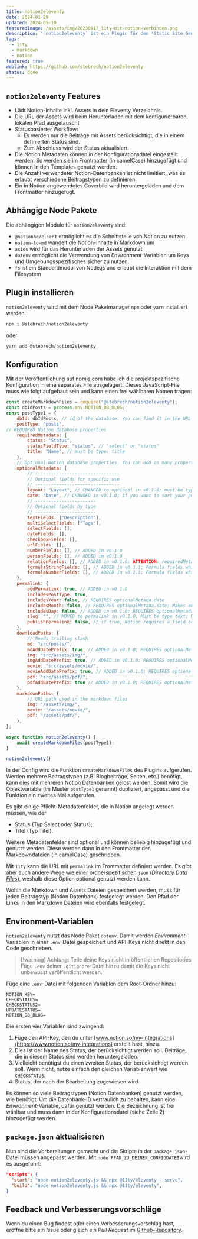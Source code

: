```yaml
---
title: notion2eleventy
date: 2024-01-29
updated: 2024-05-10
featuredImage: /assets/img/20230917_11ty-mit-notion-verbinden.png
description: "`notion2eleventy` ist ein Plugin für den *Static Site Generator* [Eleventy (kurz: 11ty)](https://11ty.dev). Es lädt Inhalte von Notion in dein 11ty-Verzeichnis. Mit einem statusbasierten Workflow wird dafür gesorgt, dass nur die Inhalte heruntergeladen werden, die sich verändert haben. Das Plugin ist als Node Modul auf [npmjs.com](https://www.npmjs.com/package/@stebrech/notion2eleventy) verfügbar."
tags:
  - 11ty
  - markdown
  - notion
featured: true
weblink: https://github.com/stebrech/notion2eleventy
status: done
---
```

## `notion2eleventy` Features

- Lädt Notion-Inhalte inkl. Assets in dein Eleventy Verzeichnis.
- Die URL der Assets wird beim Herunterladen mit dem konfigurierbaren, lokalen Pfad ausgetauscht
- Statusbasierter Workflow:
    - Es werden nur die Beiträge mit Assets berücksichtigt, die in einem definierten Status sind.
    - Zum Abschluss wird der Status aktualisiert.
- Die Notion Metadaten können in der Konfigurationsdatei eingestellt werden. So werden sie im Frontmatter (in camelCase) hinzugefügt und können in den Templates genutzt werden.
- Die Anzahl verwendeter Notion-Datenbanken ist nicht limitiert, was es erlaubt verschiedene Beitragstypen zu definieren.
- Ein in Notion angewendetes Coverbild wird heruntergeladen und dem Frontmatter hinzugefügt.

## Abhängige Node Pakete

Die abhängigen Module für `notion2eleventy` sind:

- `@notionhq/client` ermöglicht es die Schnittstelle von Notion zu nutzen
- `notion-to-md` wandelt die Notion-Inhalte in Markdown um
- `axios` wird für das Herunterladen der Assets genutzt
- `dotenv` ermöglicht die Verwendung von *Environment*-Variablen um Keys und Umgebungsspezifisches sicher zu nutzen.
- `fs` ist ein Standardmodul von Node.js und erlaubt die Interaktion mit dem Filesystem 

## Plugin installieren

`notion2eleventy` wird mit dem Node Paketmanager `npm` oder `yarn` installiert werden.  

```sh
npm i @stebrech/notion2eleventy
```

oder 

```sh
yarn add @stebrech/notion2eleventy
```

## Konfiguration

Mit der Veröffentlichung auf [npmjs.com](https://www.npmjs.com/package/@stebrech/notion2eleventy) habe ich die projektspezifische Konfiguration in eine separates File ausgelagert. Dieses JavaScript-File muss wie folgt aufgebaut sein und kann einen frei wählbaren Namen tragen:

```js
const createMarkdownFiles = require("@stebrech/notion2eleventy");
const dbIdPosts = process.env.NOTION_DB_BLOG;
const postType1 = {
	dbId: dbIdPosts, // id of the database. You can find it in the URL of the database or in the share link.
	postType: "posts",
// REQUIRED Notion database properties
	requiredMetadata: {
		status: "Status",
		statusFieldType: "status", // "select" or "status"
		title: "Name", // must be type: title
	},
	// Optional Notion database properties. You can add as many properties for each type as you need.
	optionalMetadata: {
		// --------------------------------
		// Optional fields for specific use
		// --------------------------------
		layout: "Layout", // CHANGED to optional in v0.1.0; must be type: select
		date: "Date", // CHANGED in v0.1.0; if you want to sort your posts using this, your Notion property needs to be called Date; must be type: date
		// -----------------------
		// Optional fields by type
		// -----------------------
		textFields: ["Description"],
		multiSelectFields: ["Tags"],
		selectFields: [],
		dateFields: [],
		checkboxFields: [],
		urlFields: [],
		numberFields: [], // ADDED in v0.1.0
		personFields: [], // ADDED in v0.1.0
		relationFields: [], // ADDED in v0.1.0; ATTENTION: requiredMetadata.title, optionalMetadata.date, downloadPaths.mdAddDatePrefix and permalink.slug must be configured the same in the database of the related post.
		formulaStringFields: [], // ADDED in v0.1.1; Formula fields which results to a string
		formulaNumberFields: [], // ADDED in v0.1.1; Formula fields which results to a number
	},
	permalink: {
		addPermalink: true, // ADDED in v0.1.0
		includesPostType: true,
		includesYear: false, // REQUIRES optionalMetada.date
		includesMonth: false, // REQUIRES optionalMetada.date; Makes only sense if permalinkHasYear is true
		includesDay: false, // ADDED in v0.1.0; REQUIRES optionalMetada.date; Makes only sense if permalinkHasYear and permalinkHasMonth is true
		slug: "", // MOVED to permalink in v0.1.0. Must be type text; Use a custom slug set in Notion. If empty the slug will be created from the title. A trailing slash will be added automatically. addPermalink must be true.
		publishPermalink: false, // if true, Notion requires a field called "Permalink" of type "URL" in the database
	},
	downloadPaths: {
		// Needs trailing slash
		md: "src/posts/",
		mdAddDatePrefix: true, // ADDED in v0.1.0; REQUIRES optionalMetada.date
		img: "src/assets/img/",
		imgAddDatePrefix: true, // ADDED in v0.1.0; REQUIRES optionalMetada.date
		movie: "src/assets/movie/",
		movieAddDatePrefix: true, // ADDED in v0.1.0; REQUIRES optionalMetada.date
		pdf: "src/assets/pdf/",
		pdfAddDatePrefix: true // ADDED in v0.1.0; REQUIRES optionalMetada.date
	},
	markdownPaths: {
		// URL path used in the markdown files
		img: "/assets/img/",
		movie: "/assets/movie/",
		pdf: "/assets/pdf/",
	},
};

async function notion2eleventy() {
	await createMarkdownFiles(postType1);
}

notion2eleventy()
```

In der Config wird die Funktion `createMarkdownFiles` des Plugins aufgerufen. Werden mehrere Beitragstypen (z.B. Blogbeiträge, Seiten, etc.) benötigt, kann dies mit mehreren Notion Datenbanken gelöst werden. Somit wird die Objektvariable (im Muster `postType1` genannt) dupliziert, angepasst und die Funktion ein zweites Mal aufgerufen.

Es gibt einige Pflicht-Metadatenfelder, die in Notion angelegt werden müssen, wie der 

- Status (Typ Select oder Status);
- Titel (Typ Titel). 

Weitere Metadatenfelder sind optional und können beliebig hinzugefügt und genutzt werden. Diese werden dann in den Frontmatter der Markdowndateien (in camelCase) geschrieben.

Mit `11ty` kann die URL mit `permalink` im Frontmatter definiert werden. Es gibt aber auch andere Wege wie einer ordnerspezifischen `json` ([*Directory Data Files*](https://www.11ty.dev/docs/data-template-dir/)), weshalb diese Option optional genutzt werden kann.

Wohin die Markdown und Assets Dateien gespeichert werden, muss für jeden Beitragstyp (Notion Datenbank) festgelegt werden. Den Pfad der Links in den Markdown Dateien wird ebenfalls festgelegt.

## Environment-Variablen

`notion2eleventy` nutzt das Node Paket `dotenv`. Damit werden *Environment*-Variablen in einer `.env`-Datei gespeichert und API-Keys nicht direkt in den Code geschrieben.

> [!warning] Achtung: Teile deine Keys nicht in öffentlichen Repositories
> Füge `.env` deiner `.gitignore`-Datei hinzu damit die Keys nicht unbewusst veröffentlicht werden.

Füge eine `.env`-Datei mit folgenden Variablen dem Root-Ordner hinzu:

```
NOTION_KEY=
CHECKSTATUS=
CHECKSTATUS2=
UPDATESTATUS=
NOTION_DB_BLOG=
```

Die ersten vier Variablen sind zwingend:

1. Füge den API-Key, den du unter [www.notion.so/my-integrations](https://www.notion.so/my-integrations) erstellt hast, hinzu.
2. Dies ist der Name des Status, der berücksichtigt werden soll. Beiträge, die in diesem Status sind werden heruntergeladen.
3. Vielleicht benötigst du einen zweiten Status, der berücksichtigt werden soll. Wenn nicht, nutze einfach den gleichen Variablenwert wie `CHECKSTATUS`.
4. Status, der nach der Bearbeitung zugewiesen wird.

Es können so viele Beitragstypen (Notion Datenbanken) genutzt werden, wie benötigt. Um die Datenbank-ID vertraulich zu behalten, kann eine *Environment*-Variable, dafür genutzt werden. Die Bezeichnung ist frei wählbar und muss dann in der Konfigurationsdatei (siehe Zeile 2) hinzugefügt werden.

## `package.json` aktualisieren

Nun sind die Vorbereitungen gemacht und die Skripte in der `package.json`-Datei müssen angepasst werden. Mit `node PFAD_ZU_DEINER_CONFIGDATEI`wird es ausgeführt:

```json
"scripts": {
  "start": "node notion2eleventy.js && npx @11ty/eleventy --serve",
  "build": "node notion2eleventy.js && npx @11ty/eleventy",
}
```

## Feedback und Verbesserungsvorschläge

Wenn du einen Bug findest oder einen Verbesserungsvorschlag hast, eröffne bitte ein *Issue* oder gleich ein *Pull Request* im [Github-Repository](https://github.com/stebrech/notion2eleventy). 
